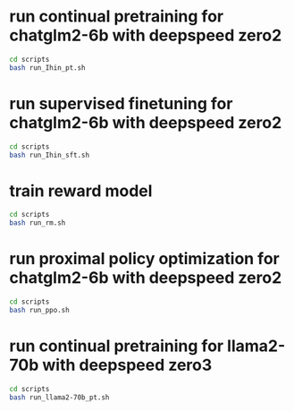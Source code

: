 # run continual pretraining for chatglm2-6b with deepspeed zero2
```bash 
cd scripts
bash run_Ihin_pt.sh
```
# run supervised finetuning for chatglm2-6b with deepspeed zero2
```bash 
cd scripts
bash run_Ihin_sft.sh
```
# train reward model 
```bash 
cd scripts
bash run_rm.sh
```

# run proximal policy optimization for chatglm2-6b with deepspeed zero2
```bash 
cd scripts
bash run_ppo.sh
```

# run continual pretraining for llama2-70b with deepspeed zero3
```bash 
cd scripts
bash run_llama2-70b_pt.sh
```
